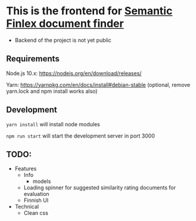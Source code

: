 # This is the frontend for [Semantic Finlex document finder](https://data.finlex.fi/document-finder)
 - Backend of the project is not yet public

## Requirements
Node.js 10.x: https://nodejs.org/en/download/releases/

Yarn: https://yarnpkg.com/en/docs/install#debian-stable (optional, remove yarn.lock and npm install works also)
## Development
```yarn install``` will install node modules

```npm run start``` will start the development server in port 3000

## TODO:
 - Features
     - Info
        - models
     - Loading spinner for suggested similarity rating documents for evaluation
     - Finnish UI
 - Technical
     - Clean css
